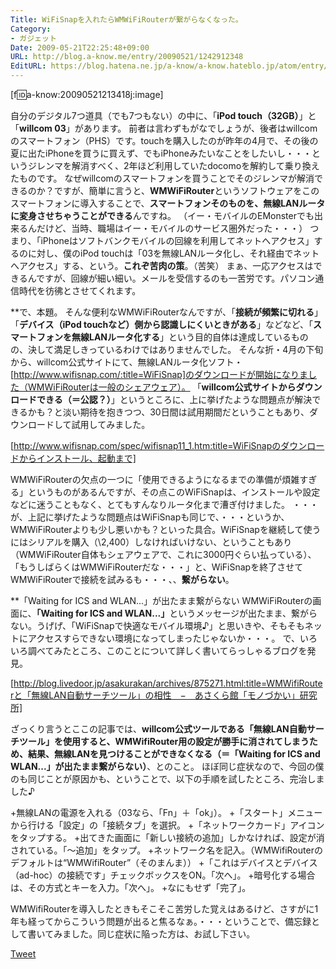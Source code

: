 ```yaml
---
Title: WiFiSnapを入れたらWMWiFiRouterが繋がらなくなった。
Category:
- ガジェット
Date: 2009-05-21T22:25:48+09:00
URL: http://blog.a-know.me/entry/20090521/1242912348
EditURL: https://blog.hatena.ne.jp/a-know/a-know.hateblo.jp/atom/entry/12921228815727980076
---
```



[f:id:a-know:20090521213418j:image]

自分のデジタル7つ道具（でも7つもない）の中に、「<span style="font-weight:bold;">iPod touch（32GB）</span>」と「<span style="font-weight:bold;">willcom 03</span>」があります。
前者は言わずもがなでしょうが、後者はwillcomのスマートフォン（PHS）です。touchを購入したのが昨年の4月で、その後の夏に出たiPhoneを買うに買えず、でもiPhoneみたいなことをしたいし・・・というジレンマを解消すべく、2年ほど利用していたdocomoを解約して乗り換えたものです。
なぜwillcomのスマートフォンを買うことでそのジレンマが解消できるのか？ですが、簡単に言うと、<span style="font-weight:bold;">WMWiFiRouter</span>というソフトウェアをこのスマートフォンに導入することで、<span style="font-weight:bold;">スマートフォンそのものを、無線LANルータに変身させちゃうことができる</span>んですね。
（イー・モバイルのEMonsterでも出来るんだけど、当時、職場はイー・モバイルのサービス圏外だった・・・）
つまり、「iPhoneはソフトバンクモバイルの回線を利用してネットへアクセス」するのに対し、僕のiPod touchは「03を無線LANルータ化し、それ経由でネットへアクセス」する、という。<span style="font-weight:bold;">これぞ苦肉の策</span>。（苦笑）
まぁ、一応アクセスはできるんですが、回線が細い細い。メールを受信するのも一苦労です。パソコン通信時代を彷彿とさせてくれます。


**で、本題。
そんな便利なWMWiFiRouterなんですが、「<span style="font-weight:bold;">接続が頻繁に切れる</span>」「<span style="font-weight:bold;">デバイス（iPod touchなど）側から認識しにくいときがある</span>」などなど、「<span style="font-weight:bold;">スマートフォンを無線LANルータ化する</span>」という目的自体は達成しているものの、決して満足しきっているわけではありませんでした。
そんな折・4月の下旬から、willcom公式サイトにて、無線LANルータ化ソフト・[http://www.wifisnap.com/:title=WiFiSnap]のダウンロードが開始になりました（WMWiFiRouterは一般のシェアウェア）。
「<span style="font-weight:bold;">willcom公式サイトからダウンロードできる（＝公認？）</span>」というところに、上に挙げたような問題点が解決できるかも？と淡い期待を抱きつつ、30日間は試用期間だということもあり、ダウンロードして試用してみました。


[http://www.wifisnap.com/spec/wifisnap11_1.htm:title=WiFiSnapのダウンロードからインストール、起動まで]


WMWiFiRouterの欠点の一つに「使用できるようになるまでの準備が煩雑すぎる」というものがあるんですが、その点このWiFiSnapは、インストールや設定などに迷うこともなく、とてもすんなりルータ化まで漕ぎ付けました。
・・・が、上記に挙げたような問題点はWiFiSnapも同じで、・・・というか、WMWiFiRouterよりも少し悪いかも？といった具合。WiFiSnapを継続して使うにはシリアルを購入（\2,400）しなければいけない、ということもあり（WMWiFiRouter自体もシェアウェアで、これに3000円ぐらい払っている）、「もうしばらくはWMWiFiRouterだな・・・」と、WiFiSnapを終了させてWMWiFiRouterで接続を試みるも・・・、、<span style="font-weight:bold;">繋がらない</span>。


**「Waiting for ICS and WLAN...」が出たまま繋がらない
WMWiFiRouterの画面に、<span style="font-weight:bold;">「Waiting for ICS and WLAN...」</span>というメッセージが出たまま、繋がらない。うげげ、「WiFiSnapで快適なモバイル環境♪」と思いきや、そもそもネットにアクセスすらできない環境になってしまったじゃないか・・・。
で、いろいろ調べてみたところ、このことについて詳しく書いてらっしゃるブログを発見。


[http://blog.livedoor.jp/asakurakan/archives/875271.html:title=WMWifiRouterと「無線LAN自動サーチツール」の相性　−　あさくら館「モノづかい」研究所]


ざっくり言うとここの記事では、<span style="font-weight:bold;">willcom公式ツールである「無線LAN自動サーチツール」を使用すると、WMWifiRouter用の設定が勝手に消されてしまうため、結果、無線LANを見つけることができなくなる（＝「Waiting for ICS and WLAN...」が出たまま繋がらない）</span>、とのこと。
ほぼ同じ症状なので、今回の僕のも同じことが原因かも、ということで、以下の手順を試したところ、完治しました♪


+無線LANの電源を入れる（03なら、「Fn」＋「ok」）。
+「スタート」メニューから行ける「設定」の「接続タブ」を選択。
+「ネットワークカード」アイコンをタップする。
+出てきた画面に「新しい接続の追加」しかなければ、設定が消されている。「〜追加」をタップ。
+ネットワーク名を記入。（WMWifiRouterのデフォルトは“WMWifiRouter”（そのまんま））
+「これはデバイスとデバイス（ad-hoc）の接続です」チェックボックスをON。「次へ」。
+暗号化する場合は、その方式とキーを入力。「次へ」。
+なにもせず「完了」。


WMWifiRouterを導入したときもそこそこ苦労した覚えはあるけど、さすがに1年も経ってからこういう問題が出ると焦るなぁ。・・・ということで、備忘録として書いてみました。同じ症状に陥った方は、お試し下さい。



<a href="http://twitter.com/share" class="twitter-share-button" data-count="horizontal" data-via="a_know" data-related="CDiT_info" data-lang="ja">Tweet</a><script type="text/javascript" src="http://platform.twitter.com/widgets.js"></script>
